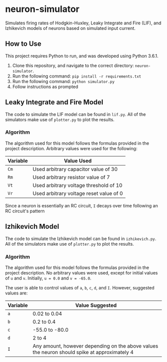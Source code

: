 # neuron-simulator
Simulates firing rates of Hodgkin-Huxley, Leaky Integrate and Fire (LIF), and Izhikevich models of neurons based on simulated input current.

## How to Use
This project requires Python to run, and was developed using Python 3.6.1.
1. Clone this repository, and navigate to the correct directory: `neuron-simulator`. 
1. Run the following command: `pip install -r requirements.txt`
1. Run the following command: `python simulator.py`
1. Follow instructions as prompted

## Leaky Integrate and Fire Model
The code to simulate the LIF model can be found in `lif.py`. All of the simulators make use of `plotter.py` to plot the results.

### Algorithm
The algorithm used for this model follows the formulas provided in the project description. Arbitrary values were used for the following: 

| Variable | Value Used |
|----------|--------------------------------|
| `Cm` | Used arbitrary capacitor value of 30 |
| `Rm` | Used arbitrary resistor value of 7 |
| `Vt` | Used arbitrary voltage threshold of 10 |
| `Vr` | Used arbitrary voltage reset value of 0 |

Since a neuron is essentially an RC circuit, `I` decays over time following an RC circuit's pattern

## Izhikevich Model
The code to simulate the Izhikevich model can be found in `izhikevich.py`. All of the simulators make use of `plotter.py` to plot the results.

### Algorithm
The algorithm used for this model follows the formulas provided in the project description. No arbitrary values were used, except for initial values of `u` and `v`. 
Initially, `u = 0.0` and `v = -65.0`. 

The user is able to control values of `a`, `b`, `c`, `d`, and `I`.
However, suggested values are: 

| Variable | Value Suggested |
|----------|--------------------------------|
| `a` | 0.02 to 0.04 |
| `b` | 0.2 to 0.4 |
| `c` | -55.0 to -80.0 |
| `d` | 2 to 4 |
| `I` | Any amount, however depending on the above values the neuron should spike at approximately 4 |
